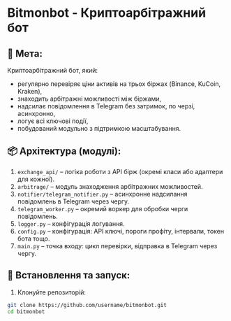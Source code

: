 # Bitmonbot - Криптоарбітражний бот

## 🎯 Мета:
Криптоарбітражний бот, який:
- регулярно перевіряє ціни активів на трьох біржах (Binance, KuCoin, Kraken),
- знаходить арбітражні можливості між біржами,
- надсилає повідомлення в Telegram без затримок, по черзі, асинхронно,
- логує всі ключові події,
- побудований модульно з підтримкою масштабування.

## 📦 Архітектура (модулі):

1. `exchange_api/` – логіка роботи з API бірж (окремі класи або адаптери для кожної).
2. `arbitrage/` – модуль знаходження арбітражних можливостей.
3. `notifier/telegram_notifier.py` – асинхронне надсилання повідомлень в Telegram через чергу.
4. `telegram_worker.py` – окремий воркер для обробки черги повідомлень.
5. `logger.py` – конфігурація логування.
6. `config.py` – конфігурація: API ключі, пороги профіту, інтервали, токен бота тощо.
7. `main.py` – точка входу: цикл перевірки, відправка в Telegram через чергу.

## 🚀 Встановлення та запуск:

1. Клонуйте репозиторій:
```bash
git clone https://github.com/username/bitmonbot.git
cd bitmonbot
